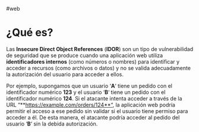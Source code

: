 #web 

# ¿Qué es?

Las **Insecure Direct Object References** (**IDOR**) son un tipo de vulnerabilidad de seguridad que se produce cuando una aplicación web utiliza **identificadores internos** (como números o nombres) para identificar y acceder a recursos (como archivos o datos) y no se valida adecuadamente la autorización del usuario para acceder a ellos.

Por ejemplo, supongamos que un usuario ‘**A**‘ tiene un pedido con el identificador numérico **123** y el usuario ‘**B**‘ tiene un pedido con el identificador numérico **124**. Si el atacante intenta acceder a través de la URL “**https://example.com/orders/124**“, la aplicación web podría permitir el acceso a ese pedido sin validar si el usuario tiene permiso para acceder a él. De esta manera, el atacante podría acceder al pedido del usuario ‘**B**‘ sin la debida autorización.